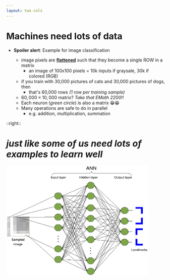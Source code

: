 ```yaml
---
layout: two-cols
---
```


# Machines need lots of data

- <twemoji-warning /> **Spoiler alert**: Example for image classification
  
  * image pixels are [**flattened**][1] such that they become a single ROW in a matrix
    + an image of 100x100 pixels = 10k inputs if graysale, 30k if colored (RGB)
  * if you train with 30,000 pictures of cats and 30,000 pictures of dogs, then
    + that's 60,000 rows _(1 row per training sample)_
  * $60,000 \times 10,000$ matrix? _Take that EMath 2200!!_
  * Each neuron (_green circle_) is also a matrix 😁😁
  * Many operations are safe to do in parallel
    - e.g. addition, multiplication, summation

::right::

# <span class="text-teal-500/80">_just like some of us need lots of examples to learn well_</span>

<img alt="ann" src="/images/ann-1hidden.png" style="width: 450px; height: 350px" />

[1]: https://www.tensorflow.org/api_docs/python/tf/keras/layers/Flatten
